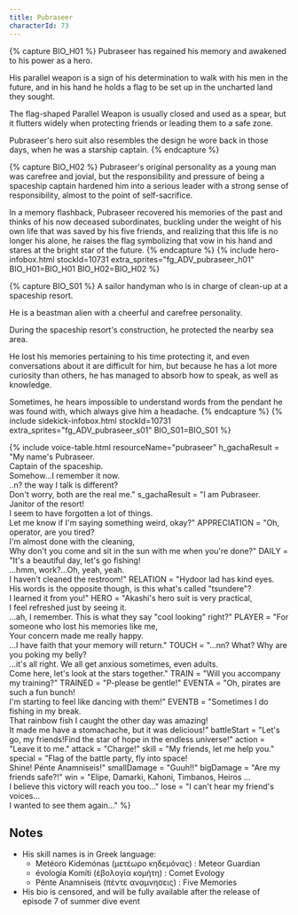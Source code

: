 ```yaml
---
title: Pubraseer
characterId: 73
---
```


{% capture BIO_H01 %}
Pubraseer has regained his memory and awakened to his power as a hero. 

His parallel weapon is a sign of his determination to walk with his men in the future, and in his hand he holds a flag to be set up in the uncharted land they sought. 

The flag-shaped Parallel Weapon is usually closed and used as a spear, but it flutters widely when protecting friends or leading them to a safe zone. 

Pubraseer's hero suit also resembles the design he wore back in those days, when he was a starship captain. 
{% endcapture %}

{% capture BIO_H02 %}
Pubraseer's original personality as a young man was carefree and jovial, but the responsibility and pressure of being  a spaceship captain hardened him into a serious leader with a strong sense of responsibility, almost to the point of self-sacrifice. 

In a memory flashback, Pubraseer recovered his memories of the past and thinks of his now deceased subordinates, buckling under the weight of his own life that was saved by his five friends, and realizing that this life is no longer his alone, he raises the flag symbolizing that vow in his hand and stares at the bright star of the future.
{% endcapture %}
{% include hero-infobox.html stockId=10731 extra_sprites="fg_ADV_pubraseer_h01" BIO_H01=BIO_H01 BIO_H02=BIO_H02 %}

{% capture BIO_S01 %}
A sailor handyman who is in charge of clean-up at a spaceship resort. 

He is a beastman alien with a cheerful and carefree personality. 

During the spaceship resort's construction, he protected the nearby sea area. 

He lost his memories pertaining to his time protecting it, and even conversations about it are difficult for him, 
but because he has a lot more curiosity than others, he has managed to absorb how to speak, as well as knowledge. 

Sometimes, he hears impossible to understand words from the pendant he was found with, which always give him a headache.
{% endcapture %}
{% include sidekick-infobox.html stockId=10731 extra_sprites="fg_ADV_pubraseer_s01" BIO_S01=BIO_S01 %}

{% include voice-table.html resourceName="pubraseer"
h_gachaResult = "My name's Pubraseer.<br>Captain of the spaceship.<br>Somehow…I remember it now.<br>..n? the way I talk is different?<br>Don't worry, both are the real me."
s_gachaResult = "I am Pubraseer.<br>Janitor of the resort!<br>I seem to have forgotten a lot of things.<br>Let me know if I'm saying something weird, okay?"
APPRECIATION = "Oh, operator, are you tired?<br>I'm almost done with the cleaning,<br>Why don't you come and sit in the sun with me when you're done?"
DAILY = "It's a beautiful day, let's go fishing!<br>...hmm, work?...Oh, yeah, yeah.<br>I haven't cleaned the restroom!"
RELATION = "Hydoor lad has kind eyes.<br>His words is the opposite though, is this what's called \"tsundere\"?<br>I learned it from you!"
HERO = "Akashi's hero suit is very practical,<br>I feel refreshed just by seeing it.<br>…ah, I remember. This is what they say \"cool looking\" right?"
PLAYER = "For someone who lost his memories like me,<br>Your concern made me really happy.<br>...I have faith that your memory will return."
TOUCH = "…nn? What? Why are you poking my belly?<br>…it's all right. We all get anxious sometimes, even adults.<br>Come here, let's look at the stars together."
TRAIN = "Will you accompany my training?"
TRAINED = "P-please be gentle!"
EVENTA = "Oh, pirates are such a fun bunch!<br>I'm starting to feel like dancing with them!"
EVENTB = "Sometimes I do fishing in my break.<br>That rainbow fish I caught the other day was amazing!<br>It made me have a stomachache, but it was delicious!"
battleStart = "Let's go, my friends!Find the star of hope in the endless universe!"
action = "Leave it to me."
attack = "Charge!"
skill = "My friends, let me help you."
special = "Flag of the battle party, fly into space!<br>Shine! Pénte Anamniseis!"
smallDamage = "Guuh!!"
bigDamage = "Are my friends safe?!"
win = "Elipe, Damarki, Kahoni, Timbanos, Heiros ...<br>I believe this victory will reach you too..."
lose = "I can't hear my friend's voices...<br>I wanted to see them again..."
%}

## Notes
- His skill names is in Greek language:
  - Metéoro Kidemónas (μετέωρο κηδεμόνας) : Meteor Guardian
  - évología Komíti (έβολογία κομήτη) : Comet Evology
  - Pénte Anamniseis (πέντε αναμνησεις) : Five Memories
- His bio is censored, and will be fully available after the release of episode 7 of summer dive event
